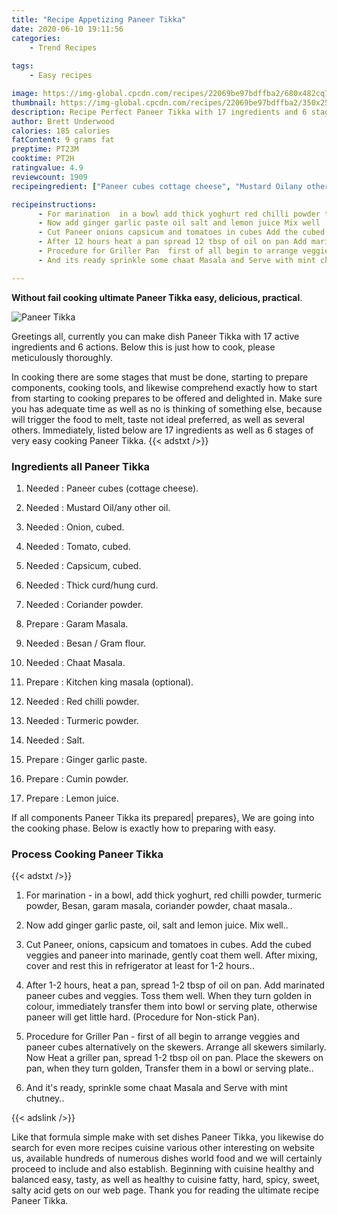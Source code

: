 ```yaml
---
title: "Recipe Appetizing Paneer Tikka"
date: 2020-06-10 19:11:56
categories:
    - Trend Recipes
    
tags:
    - Easy recipes

image: https://img-global.cpcdn.com/recipes/22069be97bdffba2/680x482cq70/paneer-tikka-recipe-main-photo.jpg
thumbnail: https://img-global.cpcdn.com/recipes/22069be97bdffba2/350x250cq70/paneer-tikka-recipe-main-photo.jpg
description: Recipe Perfect Paneer Tikka with 17 ingredients and 6 stages of easy cooking.
author: Brett Underwood
calories: 185 calories
fatContent: 9 grams fat
preptime: PT23M
cooktime: PT2H
ratingvalue: 4.9
reviewcount: 1909
recipeingredient: ["Paneer cubes cottage cheese", "Mustard Oilany other oil", "Onion cubed", "Tomato cubed", "Capsicum cubed", "Thick curdhung curd", "Coriander powder", "Garam Masala", "Besan  Gram flour", "Chaat Masala", "Kitchen king masala optional", "Red chilli powder", "Turmeric powder", "Salt", "Ginger garlic paste", "Cumin powder", "Lemon juice"]

recipeinstructions: 
      - For marination  in a bowl add thick yoghurt red chilli powder turmeric powder Besan garam masala coriander powder chaat masala 
      - Now add ginger garlic paste oil salt and lemon juice Mix well 
      - Cut Paneer onions capsicum and tomatoes in cubes Add the cubed veggies and paneer into marinade gently coat them well After mixing cover and rest this in refrigerator at least for 12 hours 
      - After 12 hours heat a pan spread 12 tbsp of oil on pan Add marinated paneer cubes and veggies Toss them well When they turn golden in colour immediately transfer them into bowl or serving plate otherwise paneer will get little hard Procedure for Nonstick Pan 
      - Procedure for Griller Pan  first of all begin to arrange veggies and paneer cubes alternatively on the skewers Arrange all skewers similarly Now Heat a griller pan spread 12 tbsp oil on pan Place the skewers on pan when they turn golden Transfer them in a bowl or serving plate 
      - And its ready sprinkle some chaat Masala and Serve with mint chutney

---
```




**Without fail cooking ultimate Paneer Tikka easy, delicious, practical**. 


![Paneer Tikka](https://img-global.cpcdn.com/recipes/22069be97bdffba2/680x482cq70/paneer-tikka-recipe-main-photo.jpg "Paneer Tikka")




Greetings all, currently you can make dish Paneer Tikka with 17 active ingredients and 6 actions. Below this is just how to cook, please meticulously thoroughly.

In cooking there are some stages that must be done, starting to prepare components, cooking tools, and likewise comprehend exactly how to start from starting to cooking prepares to be offered and delighted in. Make sure you has adequate time as well as no is thinking of something else, because will trigger the food to melt, taste not ideal preferred, as well as several others. Immediately, listed below are 17 ingredients as well as 6 stages of very easy cooking Paneer Tikka.
{{< adstxt />}}

### Ingredients all Paneer Tikka


1. Needed  : Paneer cubes (cottage cheese).

1. Needed  : Mustard Oil/any other oil.

1. Needed  : Onion, cubed.

1. Needed  : Tomato, cubed.

1. Needed  : Capsicum, cubed.

1. Needed  : Thick curd/hung curd.

1. Needed  : Coriander powder.

1. Prepare  : Garam Masala.

1. Needed  : Besan / Gram flour.

1. Needed  : Chaat Masala.

1. Prepare  : Kitchen king masala (optional).

1. Needed  : Red chilli powder.

1. Needed  : Turmeric powder.

1. Needed  : Salt.

1. Prepare  : Ginger garlic paste.

1. Prepare  : Cumin powder.

1. Prepare  : Lemon juice.



If all components Paneer Tikka its prepared| prepares}, We are going into the cooking phase. Below is exactly how to preparing with easy.

### Process Cooking Paneer Tikka

{{< adstxt />}}


1. For marination - in a bowl, add thick yoghurt, red chilli powder, turmeric powder, Besan, garam masala, coriander powder, chaat masala..



1. Now add ginger garlic paste, oil, salt and lemon juice. Mix well..



1. Cut Paneer, onions, capsicum and tomatoes in cubes. Add the cubed veggies and paneer into marinade, gently coat them well. After mixing, cover and rest this in refrigerator at least for 1-2 hours..



1. After 1-2 hours, heat a pan, spread 1-2 tbsp of oil on pan. Add marinated paneer cubes and veggies. Toss them well. When they turn golden in colour, immediately transfer them into bowl or serving plate, otherwise paneer will get little hard. (Procedure for Non-stick Pan).



1. Procedure for Griller Pan - first of all begin to arrange veggies and paneer cubes alternatively on the skewers. Arrange all skewers similarly. Now Heat a griller pan, spread 1-2 tbsp oil on pan. Place the skewers on pan, when they turn golden, Transfer them in a bowl or serving plate..



1. And it&#39;s ready, sprinkle some chaat Masala and Serve with mint chutney..





{{< adslink />}}

Like that formula simple make with set dishes Paneer Tikka, you likewise do search for even more recipes cuisine various other interesting on website us, available hundreds of numerous dishes world food and we will certainly proceed to include and also establish. Beginning with cuisine healthy and balanced easy, tasty, as well as healthy to cuisine fatty, hard, spicy, sweet, salty acid gets on our web page. Thank you for reading the ultimate recipe Paneer Tikka.
